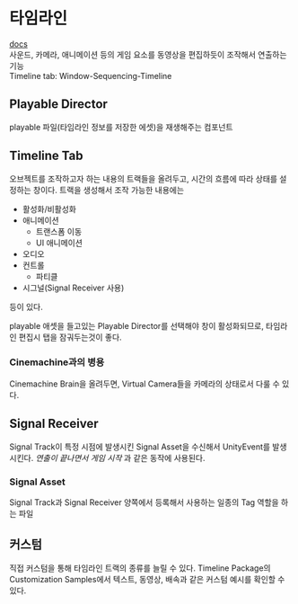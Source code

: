 # 타임라인

[docs](https://docs.unity3d.com/Packages/com.unity.timeline@1.6/manual/index.html)  
사운드, 카메라, 애니메이션 등의 게임 요소를 동영상을 편집하듯이 조작해서 연출하는 기능  
Timeline tab: Window-Sequencing-Timeline

## Playable Director

playable 파일(타임라인 정보를 저장한 에셋)을 재생해주는 컴포넌트

## Timeline Tab

오브젝트를 조작하고자 하는 내용의 트랙들을 올려두고, 시간의 흐름에 따라 상태를 설정하는 창이다. 트랙을 생성해서 조작 가능한 내용에는

* 활성화/비활성화
* 애니메이션
  * 트랜스폼 이동
  * UI 애니메이션
* 오디오
* 컨트롤
  * 파티클
* 시그널(Signal Receiver 사용)

등이 있다.  

playable 애셋을 들고있는 Playable Director를 선택해야 창이 활성화되므로, 타임라인 편집시 탭을 잠궈두는것이 좋다.

### Cinemachine과의 병용

Cinemachine Brain을 올려두면, Virtual Camera들을 카메라의 상태로서 다룰 수 있다.

## Signal Receiver

Signal Track이 특정 시점에 발생시킨 Signal Asset을 수신해서 UnityEvent를 발생시킨다. _연출이 끝나면서 게임 시작_ 과 같은 동작에 사용된다.

### Signal Asset

Signal Track과 Signal Receiver 양쪽에서 등록해서 사용하는 일종의 Tag 역할을 하는 파일

## 커스텀

직접 커스텀을 통해 타임라인 트랙의 종류를 늘릴 수 있다. Timeline Package의 Customization Samples에서 텍스트, 동영상, 배속과 같은 커스텀 예시를 확인할 수 있다.
